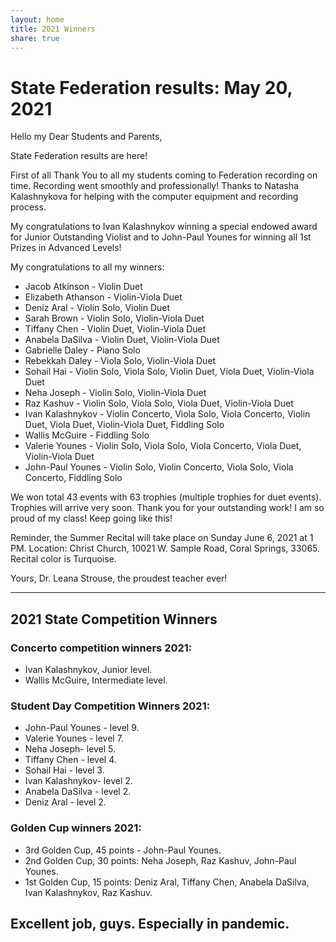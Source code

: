 ```yaml
---
layout: home
title: 2021 Winners
share: true
---
```


# State Federation results: May 20, 2021

Hello my Dear Students and Parents,

State Federation results are here!

First of all Thank You to all my students coming to Federation recording on time. Recording went smoothly and professionally! Thanks to Natasha Kalashnykova for helping with the computer equipment and recording process. 

My congratulations to Ivan Kalashnykov winning a special endowed award for Junior Outstanding Violist and to John-Paul Younes for winning all 1st Prizes in Advanced Levels!

My congratulations to all my winners:

- Jacob Atkinson - Violin Duet
- Elizabeth Athanson - Violin-Viola Duet
- Deniz Aral - Violin Solo, Violin Duet
- Sarah Brown - Violin Solo, Violin-Viola Duet
- Tiffany Chen - Violin Duet, Violin-Viola Duet 
- Anabela DaSilva - Violin Duet, Violin-Viola Duet 
- Gabrielle Daley - Piano Solo
- Rebekkah Daley - Viola Solo, Violin-Viola Duet 
- Sohail Hai - Violin Solo, Viola Solo, Violin Duet, Viola Duet, Violin-Viola Duet 
- Neha Joseph - Violin Solo, Violin-Viola Duet 
- Raz Kashuv - Violin Solo, Viola Solo, Viola Duet, Violin-Viola Duet 
- Ivan Kalashnykov - Violin Concerto, Viola Solo, Viola Concerto, Violin Duet, Viola Duet, Violin-Viola Duet, Fiddling Solo
- Wallis McGuire - Fiddling Solo
- Valerie Younes - Violin Solo, Viola Solo, Viola Concerto, Viola Duet, Violin-Viola Duet
- John-Paul Younes - Violin Solo, Violin Concerto, Viola Solo, Viola Concerto, Fiddling Solo

We won total 43 events with 63 trophies (multiple trophies for duet events). Trophies will arrive very soon. Thank you for your outstanding work! I am so proud of my class! Keep going like this!

Reminder, the Summer Recital will take place on Sunday June 6, 2021 at 1 PM. Location: Christ Church, 10021 W. Sample Road, Coral Springs, 33065. Recital color is Turquoise.

Yours, 
Dr. Leana Strouse, the proudest teacher ever! 

---

## 2021 State Competition Winners
### Concerto competition winners 2021:
- Ivan Kalashnykov, Junior level.
- Wallis McGuire, Intermediate level.

### Student Day Competition Winners 2021: 
- John-Paul Younes - level 9.
- Valerie Younes - level 7.
- Neha Joseph- level 5.
- Tiffany Chen - level 4.
- Sohail Hai - level 3.
- Ivan Kalashnykov- level 2.
- Anabela DaSilva - level 2.
- Deniz Aral - level 2.

### Golden Cup winners 2021:
- 3rd Golden Cup, 45 points - John-Paul Younes.
- 2nd Golden Cup, 30 points: Neha Joseph, Raz Kashuv, John-Paul Younes.
- 1st Golden Cup, 15 points: Deniz Aral, Tiffany Chen, Anabela DaSilva, Ivan Kalashnykov, Raz Kashuv.

## Excellent job, guys. Especially in pandemic. 
